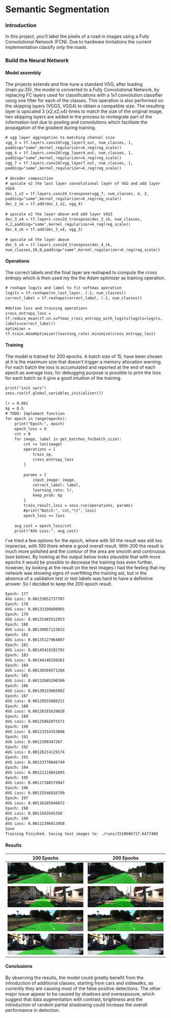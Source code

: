 # Semantic Segmentation
### Introduction
In this project, you'll label the pixels of a road in images using a Fully Convolutional Network (FCN).
Due to hardware limitations the current implementation classify only the roads.

### Build the Neural Network

#### Model assembly  
The projects extends and fine-tune a standard VGG, after loading (main.py:35), the model is converted to a 
Fully Convolutional Network, by replacing FC layers used for classifications with a 1x1 convolution classifier using one filter 
for each of the classes. This operation is also performed on the skipping layers (VGG3, VGG4) to obtain a compatible size.
The resulting layer is upscaled 3 (x2,x2,x4) times to match the size of the original image, two skipping layers are added in the process 
to reintegrate part of the information lost due to pooling and convolutions which facilitate the propagation of the gradient during training.

```
# vgg layer aggregation to matching channel size
vgg_3 = tf.layers.conv2d(vgg_layer3_out, num_classes, 1, padding="same",kernel_regularizer=k_reg(reg_scale))
vgg_4 = tf.layers.conv2d(vgg_layer4_out, num_classes, 1, padding="same",kernel_regularizer=k_reg(reg_scale))
vgg_7 = tf.layers.conv2d(vgg_layer7_out, num_classes, 1, padding="same",kernel_regularizer=k_reg(reg_scale))

# decoder composition
# upscale x2 the last layer convolutional layer of VGG and add layer VGG4
dec_1_x2 = tf.layers.conv2d_transpose(vgg_7, num_classes, 4, 2,  padding="same",kernel_regularizer=k_reg(reg_scale))
dec_2_sk = tf.add(dec_1_x2, vgg_4)

# upscale x2 the layer above and add layer VGG3
dec_3_x4 = tf.layers.conv2d_transpose(dec_2_sk, num_classes, 4,2,padding="same",kernel_regularizer=k_reg(reg_scale))
dec_4_sk = tf.add(dec_3_x4, vgg_3)

# upscale x4 the layer above
dec_5_x4 = tf.layers.conv2d_transpose(dec_4_sk, num_classes,16,8,padding="same",kernel_regularizer=k_reg(reg_scale))
```

#### Operations

The correct labels and the final layer are reshaped to compute the cross entropy which is then used my the the Adam optimizer as training operation.

```
# reshape logits and label to fit softmax operation
logits = tf.reshape(nn_last_layer, (-1, num_classes))
correct_label = tf.reshape(correct_label, (-1, num_classes))

#define loss and training operations
cross_entropy_loss = tf.reduce_mean(tf.nn.softmax_cross_entropy_with_logits(logits=logits, labels=correct_label))
optimizer = tf.train.AdamOptimizer(learning_rate).minimize(cross_entropy_loss)
```

#### Training

The model is trained for 200 epochs. A batch size of 15, have been chosen at it is the maximum size that doesn't trigger a memory allocation warning.  
For each batch the loss is accumulated and reported at the end of each epoch as average loss, for debugging purpose is possible to print the loss for each batch as it give a good intuition of the training.  

```
print("init vars")
sess.run(tf.global_variables_initializer())

lr = 0.001
kp = 0.5
# TODO: Implement function
for epoch in range(epochs):
    print("Epoch:", epoch)
    epoch_loss = 0
    cnt = 0
    for image, label in get_batches_fn(batch_size):
        cnt += len(image)
        operations = [
            train_op,
            cross_entropy_loss
        ]

        params = {
            input_image: image,
            correct_label: label,
            learning_rate: lr,
            keep_prob: kp
        }
        train_result,loss = sess.run(operations, params)
        #print("Batch:", cnt,"\t", loss)
        epoch_loss += loss

    avg_cost = epoch_loss/cnt
    print("AVG Loss:", avg_cost)
```

I've tried a few options for the epoch, where with 50 the result was still too imprecise, with 100 there where a good overall result.
With 200 the result is much more polished and the contour of the area are smooth and continuous (see below). 
By looking at the output below looks plausible that with more epochs it would be possible to decrease the training loss even further,
however, by looking at the result on the test images I had the feeling that my network was showing signs of overfitting the training set, 
but in the absence of a validation test or test labels was hard to have a definitive answer. So I decided to keep the 200 epoch result.

```
Epoch: 177
AVG Loss: 0.00133052737707
Epoch: 178
AVG Loss: 0.00133196609965
Epoch: 179
AVG Loss: 0.00132485512953
Epoch: 180
AVG Loss: 0.00130057123822
Epoch: 181
AVG Loss: 0.00135127964807
Epoch: 182
AVG Loss: 0.00145419182701
Epoch: 183
AVG Loss: 0.00144146350261
Epoch: 184
AVG Loss: 0.00136569571266
Epoch: 185
AVG Loss: 0.00132845296399
Epoch: 186
AVG Loss: 0.00130133665002
Epoch: 187
AVG Loss: 0.00129555880211
Epoch: 188
AVG Loss: 0.00126191639828
Epoch: 189
AVG Loss: 0.00125892075571
Epoch: 190
AVG Loss: 0.00123154353608
Epoch: 191
AVG Loss: 0.0012399347267
Epoch: 192
AVG Loss: 0.00126214129174
Epoch: 193
AVG Loss: 0.00123770648749
Epoch: 194
AVG Loss: 0.00121119841095
Epoch: 195
AVG Loss: 0.00117188579947
Epoch: 196
AVG Loss: 0.00115546816799
Epoch: 197
AVG Loss: 0.00116105046072
Epoch: 198
AVG Loss: 0.0011562645358
Epoch: 199
AVG Loss: 0.00112396013958
Save
Training Finished. Saving test images to: ./runs/1510686717.6477408
```

#### Results

100 Epochs                         |                         200 Epochs
:---------------------------------:|:-----------------------------------:
![](runs/epoch_100/um_000000.png)  |  ![](runs/epoch_200/um_000000.png)
![](runs/epoch_100/um_000066.png)  |  ![](runs/epoch_200/um_000066.png)
![](runs/epoch_100/um_000086.png)  |  ![](runs/epoch_200/um_000086.png)
![](runs/epoch_100/uu_000002.png)  |  ![](runs/epoch_200/uu_000002.png)

#### Conclusions

By observing the results, the model could greatly benefit from the introduction of additional classes, starting from cars and sidewalks, 
as currently they are causing most of the false positive detections.
The other major issue appear to be caused by shadows and overexposure, which suggest that data augmentation with contrast, 
brightness and the introduction of random partial shadowing could increase the overall performance in detection.  